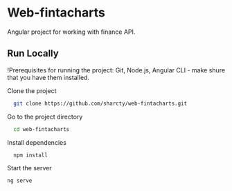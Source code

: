 # Web-fintacharts

Angular project for working with finance API.

## Run Locally
!Prerequisites for running the project: Git, Node.js, Angular CLI - make shure that you have them installed. 

Clone the project

```bash
  git clone https://github.com/sharcty/web-fintacharts.git
```

Go to the project directory

```bash
  cd web-fintacharts
```

Install dependencies

```bash
  npm install
```

Start the server

```bash
ng serve
```

